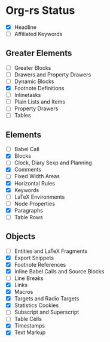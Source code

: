 # Org-rs Status

- [x] Headline
- [ ] Affiliated Keywords

## Greater Elements
- [ ] Greater Blocks
- [ ] Drawers and Property Drawers
- [ ] Dynamic Blocks
- [x] Footnote Definitions
- [ ] Inlinetasks
- [ ] Plain Lists and Items
- [ ] Property Drawers
- [ ] Tables

## Elements

- [ ] Babel Call
- [x] Blocks
- [ ] Clock, Diary Sexp and Planning
- [x] Comments
- [ ] Fixed Width Areas
- [x] Horizontal Rules
- [x] Keywords
- [ ] LaTeX Environments
- [ ] Node Properties
- [x] Paragraphs
- [ ] Table Rows

## Objects

- [ ] Entities and LaTeX Fragments
- [x] Export Snippets
- [x] Footnote References
- [x] Inline Babel Calls and Source Blocks
- [ ] Line Breaks
- [x] Links
- [x] Macros
- [x] Targets and Radio Targets
- [x] Statistics Cookies
- [ ] Subscript and Superscript
- [ ] Table Cells
- [x] Timestamps
- [x] Text Markup
